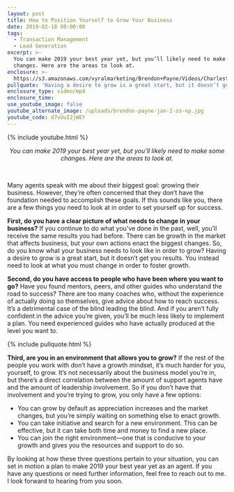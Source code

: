 ```yaml
---
layout: post
title: How to Position Yourself to Grow Your Business
date: 2019-02-18 00:00:00
tags:
  - Transaction Management
  - Lead Generation
excerpt: >-
  You can make 2019 your best year yet, but you’ll likely need to make some
  changes. Here are the areas to look at.
enclosure: >-
  https://s3.amazonaws.com/vyralmarketing/Brendon+Payne/Videos/Charleston+Expert+Advisors+-+How+to+Position+Yourself+to+Grow+Your+Business.mp4
pullquote: 'Having a desire to grow is a great start, but it doesn’t get you results.'
enclosure_type: video/mp4
enclosure_time:
use_youtube_image: false
youtube_alternate_image: /uploads/brendon-payne-jan-2-ss-np.jpg
youtube_code: d7vUuI2jWEY
---
```


{% include youtube.html %}

<center><em>You can make 2019 your best year yet, but you&rsquo;ll likely need to make some changes. Here are the areas to look at.</em></center>

&nbsp;

Many agents speak with me about their biggest goal: growing their business. However, they’re often concerned that they don’t have the foundation needed to accomplish these goals. If this sounds like you, there are a few things you need to look at in order to set yourself up for success.

**First, do you have a clear picture of what needs to change in your business?** If you continue to do what you’ve done in the past, well, you’ll receive the same results you had before. There can be growth in the market that affects business, but your own actions enact the biggest changes. So, do you know what your business needs to look like in order to grow? Having a desire to grow is a great start, but it doesn’t get you results. You instead need to look at what you must change in order to foster growth.

**Second, do you have access to people who have been where you want to go?** Have you found mentors, peers, and other guides who understand the road to success? There are too many coaches who, without the experience of actually doing so themselves, give advice about how to reach success. It’s a detrimental case of the blind leading the blind. And if you aren’t fully confident in the advice you’re given, you’ll be much less likely to implement a plan. You need experienced guides who have actually produced at the level you want to.

{% include pullquote.html %}

**Third, are you in an environment that allows you to grow?** If the rest of the people you work with don’t have a growth mindset, it’s much harder for you, yourself, to grow. It’s not necessarily about the business model you’re in, but there’s a direct correlation between the amount of support agents have and the amount of leadership involvement. So if you don’t have that involvement and you’re trying to grow, you only have a few options:

* You can grow by default as appreciation increases and the market changes, but you’re simply waiting on something else to enact growth.
* You can take initiative and search for a new environment. This can be effective, but it can take both time and money to find a new place.
* You can join the right environment—one that is conducive to your growth and gives you the resources and support to do so.

By looking at how these three questions pertain to your situation, you can set in motion a plan to make 2019 your best year yet as an agent. If you have any questions or need further information, feel free to reach out to me. I look forward to hearing from you soon.